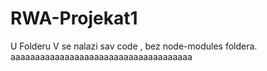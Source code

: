 # RWA-Projekat1
U Folderu V se nalazi sav code , bez node-modules foldera.
aaaaaaaaaaaaaaaaaaaaaaaaaaaaaaaaaaaaa
